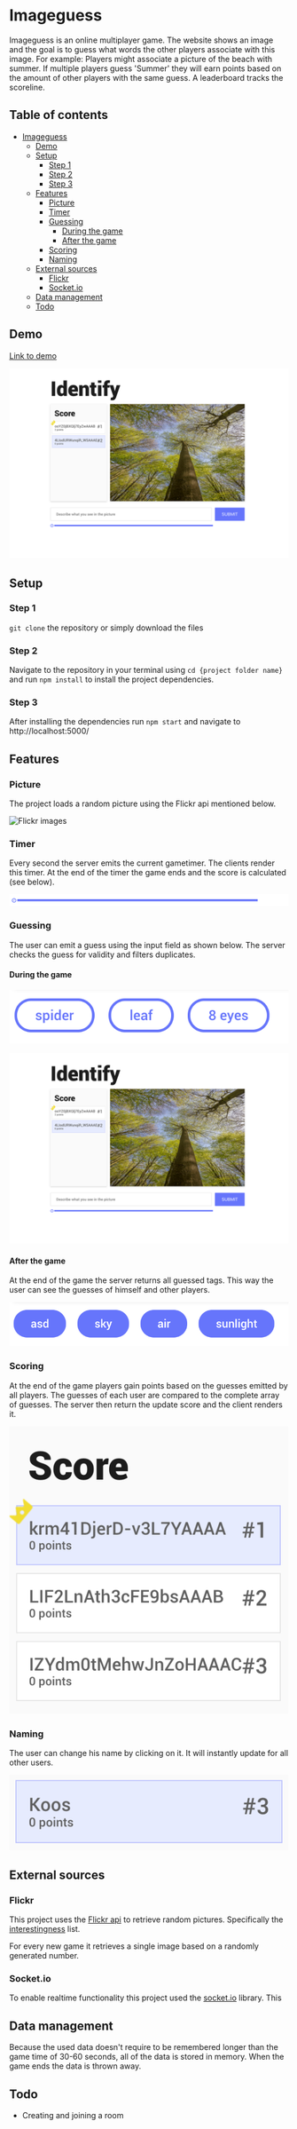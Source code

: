 # Imageguess
Imageguess is an online multiplayer game. The website shows an image and the goal is to guess what words the other players associate with this image. For example: Players might associate a picture of the beach with summer. If multiple players guess 'Summer' they will earn points based on the amount of other players with the same guess. A leaderboard tracks the scoreline. 

## Table of contents
- [Imageguess](#imageguess)
  * [Demo](#demo)
  * [Setup](#setup)
    + [Step 1](#step-1)
    + [Step 2](#step-2)
    + [Step 3](#step-3)
  * [Features](#features)
    + [Picture](#picture)
    + [Timer](#timer)
    + [Guessing](#guessing)
      - [During the game](#during-the-game)
      - [After the game](#after-the-game)
    + [Scoring](#scoring)
    + [Naming](#naming)
  * [External sources](#external-sources)
    + [Flickr](#flickr)
    + [Socket.io](#socketio)
  * [Data management](#data-management)
  * [Todo](#todo)

## Demo
[Link to demo](https://identify-me.herokuapp.com/)

![Showoff](https://github.com/hackshackshacks/real-time-web-project/blob/master/readme_images/home.png?raw=true)

<!-- How about a section that describes how to install this project? 🤓 -->
## Setup
### Step 1
`git clone` the repository or simply download the files

### Step 2
Navigate to the repository in your terminal using `cd {project folder name}` and run `npm install` to install the project dependencies.

### Step 3
After installing the dependencies run `npm start` and navigate to http://localhost:5000/

<!-- ...but how does one use this project? What are its features 🤔 -->
## Features
### Picture
The project loads a random picture using the Flickr api mentioned below.

![Flickr images](https://github.com/hackshackshacks/real-time-web-project/blob/master/readme_images/images.png?raw=true)

### Timer
Every second the server emits the current gametimer. The clients render this timer. At the end of the timer the game ends and the score is calculated (see below).

![Guess](https://github.com/hackshackshacks/real-time-web-project/blob/master/readme_images/timer.png?raw=true)

### Guessing
The user can emit a guess using the input field as shown below. The server checks the guess for validity and filters duplicates.

#### During the game
![guesses](https://github.com/hackshackshacks/real-time-web-project/blob/master/readme_images/guesses.png?raw=true)

![Guess](https://github.com/hackshackshacks/real-time-web-project/blob/master/readme_images/home.png?raw=true)

#### After the game
At the end of the game the server returns all guessed tags. This way the user can see the guesses of himself and other players.

![Guess](https://github.com/hackshackshacks/real-time-web-project/blob/master/readme_images/allguesses.png?raw=true)

### Scoring
At the end of the game players gain points based on the guesses emitted by all players. The guesses of each user are compared to the complete array of guesses. The server then return the update score and the client renders it.

![Score](https://github.com/hackshackshacks/real-time-web-project/blob/master/readme_images/score.png?raw=true)

### Naming
The user can change his name by clicking on it. It will instantly update for all other users.

![Naming](https://github.com/hackshackshacks/real-time-web-project/blob/master/readme_images/name.png?raw=true) 


<!-- What external data source is featured in your project and what are its properties 🌠 -->
## External sources
### Flickr
This project uses the [Flickr api](https://www.flickr.com/services/api/) to retrieve random pictures. Specifically the [interestingness](https://www.flickr.com/services/api/flickr.interestingness.getList.html) list.

For every new game it retrieves a single image based on a randomly generated number.

### Socket.io
To enable realtime functionality this project used the [socket.io](https://socket.io/) library. This 

## Data management
Because the used data doesn't require to be remembered longer than the game time of 30-60 seconds, all of the data is stored in memory. When the game ends the data is thrown away.

## Todo
* Creating and joining a room
